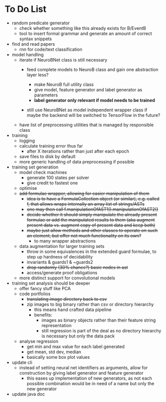 # To Do List
- random predicate generator
    - check whether something like this already exists for B/EventB
    - tool to insert formal grammar and generate an amount of correct syntax snippets
- find and read papers
    - rnn for code/text classification
- model handling
    - iterate if NeuroBNet class is still necessary
        - feed complete models to NeuroB class and gain one abstraction layer less?
            - make NeuroB full utility class
            - give model, feature generator and label generator as parameters
            - **label generator only relevant if model needs to be trained**

        - still use NeuroBNet as model independent wrapper class if maybe the backend will be switched to TensorFlow in the future?
    - have list of preprocessing utilities that is managed by responsible class
- training
    - logging
    - calculate training error thus far
        - after X iterations rather than just after each epoch
    - save files to disk by default
    - more generic handling of data preprocessing if possible
- training set generation
    - model check machines
        - generate 100 states per solver
        - give credit to fastest one
    - optimise
    - ~~add formulae wrapper, allowing for easier manipulation of them~~
        - ~~idea is to have a FormulaCollection object (or similar), e.g. called f, that allows wraps internally an array list of strings/ASTs~~
        - ~~one may then call f.manipulationOfAST1().manipulationOfAST2()~~
        - ~~decide whether it should simply manipulate the already present formulae or add the manipulated results to them (aka augment present data vs. augment copy of present data and keep both)~~
        - ~~maybe just allow methods and other classes to operate on such an element, but offer not much functionality on its own?~~
            - to many wrapper abstractions
    - data augmentation for larger training sets
        - throw in some equivalences in the extended guard formulae, to step up hardness of decidability
        - invariants & guards1 & ~guards2
        - ~~drop randomly (30% chance?) basic nodes in ast~~
        - access/generate proof obligations
    - more distinct support for convolutional models
- training set analysis should be deeper
    - offer fancy stuff like PCA
    - code portfolios
        - ~~translating image directory back to csv~~
        - zip images to big binary rather than csv or directory hierarchy
            - this means hand crafted data pipeline
            - benefits:
                - images as binary objects rather than their feature string representation
                - still regression is part of the deal as no directory hierarchy is necessary but only the data pack
    - analyse regression
        - get min and max value for each label generated
        - get mean, std dev, median
        - basically some box plot values
- update cli
    - instead of setting neural net identifiers as arguments, allow for construction by giving label generator and feature generator
        - this eases up implementation of new generators, as not each possible combination would be in need of a name but only the new generator
- update java doc
